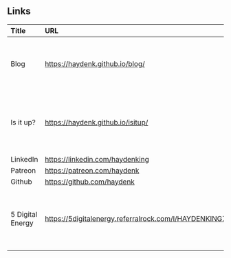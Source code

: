 ## Links

|**Title**|**URL**|**Description**|
|:---|:---|:---|
|Blog|https://haydenk.github.io/blog/|My blog space. Posts about software development or life.|
|Is it up?|https://haydenk.github.io/isitup/|Side project that checks if a particular server address is available|
|LinkedIn|https://linkedin.com/haydenking||
|Patreon|https://patreon.com/haydenk||
|Github|https://github.com/haydenk||
|5 Digital Energy|https://5digitalenergy.referralrock.com/l/HAYDENKING74/|If you need electricity service for your small business, check that out!|